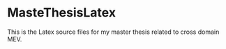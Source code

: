 # MasteThesisLatex

This is the Latex source files for my master thesis related to cross domain MEV.
